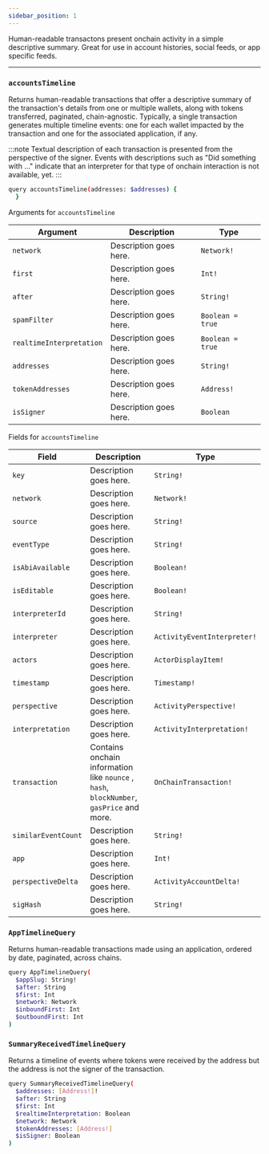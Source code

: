 ```yaml
---
sidebar_position: 1
---
```


Human-readable transactons present onchain activity in a simple descriptive summary. Great for use in account histories, social feeds, or app specific feeds.

---
### `accountsTimeline`

Returns human-readable transactions that offer a descriptive summary of the transaction's details from one or multiple wallets, along with tokens transferred, paginated, chain-agnostic. Typically, a single transaction generates multiple timeline events: one for each wallet impacted by the transaction and one for the associated application, if any.

:::note
Textual description of each transaction is presented from the perspective of the signer. Events with descriptions such as "Did something with …" indicate that an interpreter for that type of onchain interaction is not available, yet.
:::


```sh
query accountsTimeline(addresses: $addresses) {
  }
```
Arguments for `accountsTimeline`

| Argument      | Description | Type |
| ----------- | ----------- | ----------- |
| `network`      | Description goes here.       | `Network!`        | 
| `first`      | Description goes here.       | `Int!`        | 
| `after`      | Description goes here.       | `String!`        | 
| `spamFilter`      | Description goes here.       | `Boolean = true`        | 
| `realtimeInterpretation`      | Description goes here.       | `Boolean = true`        | 
| `addresses`      | Description goes here.       | `String!`        | 
| `tokenAddresses`      | Description goes here.       | `Address!`        | 
| `isSigner`      | Description goes here.       | `Boolean`        | 

Fields for `accountsTimeline`

| Field      | Description | Type |
| ----------- | ----------- | ----------- |
| `key`      | Description goes here.       | `String!`       |
| `network`      | Description goes here.       | `Network!`       |
| `source`      | Description goes here.       | `String!`       |
| `eventType`      | Description goes here.       | `String!`       |
| `isAbiAvailable`      | Description goes here.       | `Boolean!`       |
| `isEditable`      | Description goes here.       | `Boolean!`       |
| `interpreterId`      | Description goes here.       | `String!`       |
| `interpreter`      | Description goes here.       | `ActivityEventInterpreter!`       |
| `actors`      | Description goes here.       | `ActorDisplayItem!`       |
| `timestamp`      | Description goes here.       | `Timestamp!`       |
| `perspective`      | Description goes here.       | `ActivityPerspective!`       |
| `interpretation`      | Description goes here.       | `ActivityInterpretation!`       |
| `transaction`      | Contains onchain information like `nounce` , `hash`, `blockNumber`, `gasPrice` and more.       | `OnChainTransaction!`       |
| `similarEventCount`      | Description goes here.       | `String!`       |
| `app`      | Description goes here.       | `Int!`       |
| `perspectiveDelta`      | Description goes here.       | `ActivityAccountDelta!`       |
| `sigHash`      | Description goes here.       | `String!`       |


### `AppTimelineQuery`

Returns human-readable transactions made using an application, ordered by date, paginated, across chains.


```sh
query AppTimelineQuery(
  $appSlug: String!
  $after: String
  $first: Int
  $network: Network
  $inboundFirst: Int
  $outboundFirst: Int
)
```


### `SummaryReceivedTimelineQuery`

Returns a timeline of events where tokens were received by the address but the address is not the signer of the transaction.

```sh
query SummaryReceivedTimelineQuery(
  $addresses: [Address!]!
  $after: String
  $first: Int
  $realtimeInterpretation: Boolean
  $network: Network
  $tokenAddresses: [Address!]
  $isSigner: Boolean
) 
```